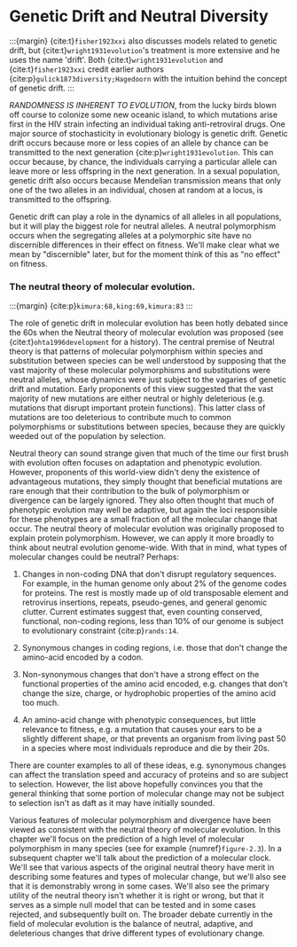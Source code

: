 # Genetic Drift and Neutral Diversity

:::{margin}
{cite:t}`fisher1923xxi` also discusses models related to genetic drift, but {cite:t}`wright1931evolution`'s treatment is more extensive and he uses the name 'drift'. Both {cite:t}`wright1931evolution` and {cite:t}`fisher1923xxi` credit earlier authors {cite:p}`gulick1873diversity;Hagedoorn` with the intuition behind the concept of genetic drift.
:::

*RANDOMNESS IS INHERENT TO EVOLUTION*, from the lucky birds blown off course to colonize some new oceanic island, to which mutations arise first in the HIV strain infecting an individual taking anti-retroviral drugs. One major source of stochasticity in evolutionary biology is genetic drift. Genetic drift occurs because more or less copies of an allele by chance can be transmitted to the next generation {cite:p}`wright1931evolution`. This can occur because, by chance, the individuals carrying a particular allele can leave more or less offspring in the next generation. In a sexual population, genetic drift also occurs because Mendelian transmission means that only one of the two alleles in an individual, chosen at random at a locus, is transmitted to the offspring.

Genetic drift can play a role in the dynamics of all alleles in all populations, but it will play the biggest role for neutral alleles. A neutral polymorphism occurs when the segregating alleles at a polymorphic site have no discernible differences in their effect on fitness. We'll make clear what we mean by "discernible" later, but for the moment think of this as "no effect" on fitness.

### The neutral theory of molecular evolution.

:::{margin}
{cite:p}`kimura:68,king:69,kimura:83`
:::

The role of genetic drift in molecular evolution has been hotly debated since the 60s when the Neutral theory of molecular evolution was proposed (see {cite:t}`ohta1996development` for a history). The central premise of Neutral theory is that patterns of molecular polymorphism within species and substitution between species can be well understood by supposing that the vast majority of these molecular polymorphisms and substitutions were neutral alleles, whose dynamics were just subject to the vagaries of genetic drift and mutation. Early proponents of this view suggested that the vast majority of new mutations are either neutral or highly deleterious (e.g. mutations that disrupt important protein functions). This latter class of mutations are too deleterious to contribute much to common polymorphisms or substitutions between species, because they are quickly weeded out of the population by selection.

Neutral theory can sound strange given that much of the time our first brush with evolution often focuses on adaptation and phenotypic evolution. However, proponents of this world-view didn't deny the existence of advantageous mutations, they simply thought that beneficial mutations are rare enough that their contribution to the bulk of polymorphism or divergence can be largely ignored. They also often thought that much of phenotypic evolution may well be adaptive, but again the loci responsible for these phenotypes are a small fraction of all the molecular change that occur. The neutral theory of molecular evolution was originally proposed to explain protein polymorphism. However, we can apply it more broadly to think about neutral evolution genome-wide. With that in mind, what types of molecular changes could be neutral? Perhaps:

1. Changes in non-coding DNA that don't disrupt regulatory sequences. For example, in the human genome only about 2% of the genome codes for proteins. The rest is mostly made up of old transposable element and retrovirus insertions, repeats, pseudo-genes, and general genomic clutter. Current estimates suggest that, even counting conserved, functional, non-coding regions, less than 10% of our genome is subject to evolutionary constraint {cite:p}`rands:14`.

2. Synonymous changes in coding regions, i.e. those that don't change the amino-acid encoded by a codon.

3. Non-synonymous changes that don't have a strong effect on the functional properties of the amino acid encoded, e.g. changes that don't change the size, charge, or hydrophobic properties of the amino acid too much.

4. An amino-acid change with phenotypic consequences, but little relevance to fitness, e.g. a mutation that causes your ears to be a slightly different shape, or that prevents an organism from living past 50 in a species where most individuals reproduce and die by their 20s.

There are counter examples to all of these ideas, e.g. synonymous changes can affect the translation speed and accuracy of proteins and so are subject to selection. However, the list above hopefully convinces you that the general thinking that some portion of molecular change may not be subject to selection isn't as daft as it may have initially sounded.

Various features of molecular polymorphism and divergence have been viewed as consistent with the neutral theory of molecular evolution. In this chapter we'll focus on the prediction of a high level of molecular polymorphism in many species (see for example {numref}`figure-2.3`). In a subsequent chapter we'll talk about the prediction of a molecular clock. We'll see that various aspects of the original neutral theory have merit in describing some features and types of molecular change, but we'll also see that it is demonstrably wrong in some cases. We'll also see the primary utility of the neutral theory isn't whether it is right or wrong, but that it serves as a simple null model that can be tested and in some cases rejected, and subsequently built on. The broader debate currently in the field of molecular evolution is the balance of neutral, adaptive, and deleterious changes that drive different types of evolutionary change.